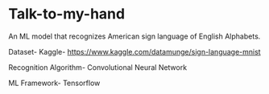# Talk-to-my-hand
An ML model that recognizes American sign language of English Alphabets.

Dataset- Kaggle- https://www.kaggle.com/datamunge/sign-language-mnist

Recognition Algorithm- Convolutional Neural Network

ML Framework- Tensorflow
